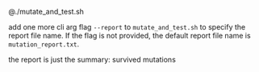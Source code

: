 @./mutate_and_test.sh

add one more cli arg flag `--report` to `mutate_and_test.sh` to specify the report file name. If the flag is not provided, the default report file name is `mutation_report.txt`.

the report is just the summary: survived mutations
